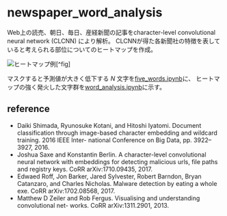 # newspaper_word_analysis

Web上の読売、朝日、毎日、産経新聞の記事をcharacter-level convolutional neural network (CLCNN) により解析。
CLCNNが得た各新聞社の特徴を表していると考えられる部位についてのヒートマップを作成。

![ヒートマップ例[^fig]](https://user-images.githubusercontent.com/20217092/35472436-794c7ea8-03b2-11e8-9e30-b04dd04afb80.png)

マスクすると予測値が大きく低下する _N_ 文字を[five_words.ipynb](https://github.com/IyatomiLab/newspaper_word_analysis/blob/master/five_words.ipynb)に、
ヒートマップの強く発火した文字群を[word_analysis.ipynb](https://github.com/IyatomiLab/newspaper_word_analysis/blob/master/word_analysis.ipynb)に示す。

## reference
- Daiki Shimada, Ryunosuke Kotani, and Hitoshi Iyatomi. Document classification through image-based character embedding and wildcard training. 2016 IEEE Inter- national Conference on Big Data, pp. 3922–3927, 2016.
- Joshua Saxe and Konstantin Berlin. A character-level convolutional neural network with embeddings for detecting malicious urls, file paths and registry keys. CoRR arXiv:1710.09435, 2017.
- Edwaed Roff, Jon Barker, Jared Sylvester, Robert Barndon, Bryan Catanzaro, and Charles Nicholas. Malware detection by eating a whole exe. CoRR arXiv:1702.08568, 2017.
- Matthew D Zeiler and Rob Fergus. Visualising and understanding convolutional net- works. CoRR arXiv:1311.2901, 2013.

